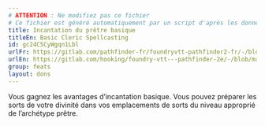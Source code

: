 ```yaml
---
# ATTENTION : Ne modifiez pas ce fichier
# Ce fichier est généré automatiquement par un script d'après les données du module Foundry VTT officiel et de sa traduction
title: Incantation du prêtre basique
titleEn: Basic Cleric Spellcasting
id: gc24C5CyWgqn1Lbl
urlFr: https://gitlab.com/pathfinder-fr/foundryvtt-pathfinder2-fr/-/blob/master/data/feats/gc24C5CyWgqn1Lbl.htm
urlEn: https://gitlab.com/hooking/foundry-vtt---pathfinder-2e/-/blob/master/packs/data/feats.db/basic-cleric-spellcasting.json
group: feats
layout: dons
---
```

Vous gagnez les avantages d’incantation basique. Vous pouvez préparer les sorts de votre divinité dans vos emplacements de sorts du niveau approprié de l’archétype prêtre.


